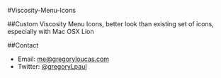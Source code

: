 #Viscosity-Menu-Icons

##Custom Viscosity Menu Icons, better look than existing set of icons, especially with Mac OSX Lion


##Contact
- Email: me@gregoryloucas.com
- Twitter: [@gregoryLpaul](http://twitter.com/gregoryLpaul/)